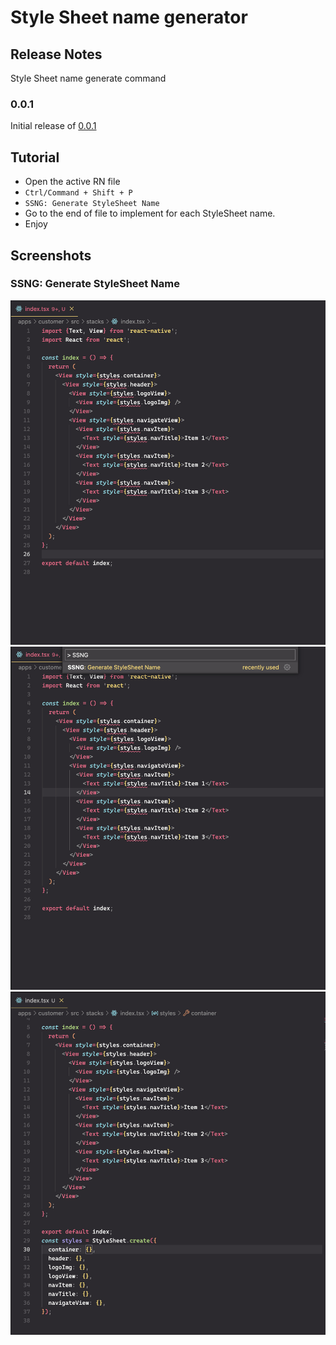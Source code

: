 # Style Sheet name generator 

## Release Notes

Style Sheet name generate command

### 0.0.1

Initial release of [0.0.1](https://marketplace.visualstudio.com/items?itemName=Kha-ViNguyen.stylesheet-name-generator)

## Tutorial

- Open the active RN file
- `Ctrl/Command + Shift + P`
- `SSNG: Generate StyleSheet Name`
- Go to the end of file to implement for each StyleSheet name.
- Enjoy

## Screenshots

### SSNG: Generate StyleSheet Name

![alt text](./screenshots/before.jpg "Writing RN Component")  
![alt text](./screenshots/SSNG.jpg "Select command")  
![alt text](./screenshots/after.jpg "Generated successfully")  



